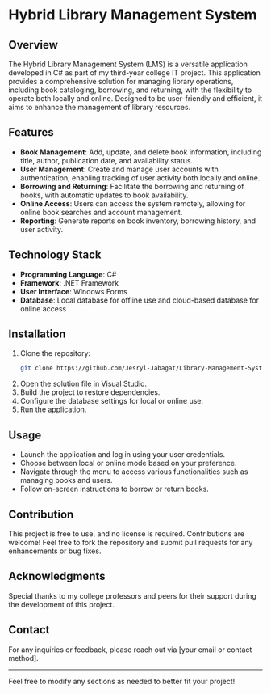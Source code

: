 # Hybrid Library Management System

## Overview
The Hybrid Library Management System (LMS) is a versatile application developed in C# as part of my third-year college IT project. This application provides a comprehensive solution for managing library operations, including book cataloging, borrowing, and returning, with the flexibility to operate both locally and online. Designed to be user-friendly and efficient, it aims to enhance the management of library resources.

## Features
- **Book Management**: Add, update, and delete book information, including title, author, publication date, and availability status.
- **User Management**: Create and manage user accounts with authentication, enabling tracking of user activity both locally and online.
- **Borrowing and Returning**: Facilitate the borrowing and returning of books, with automatic updates to book availability.
- **Online Access**: Users can access the system remotely, allowing for online book searches and account management.
- **Reporting**: Generate reports on book inventory, borrowing history, and user activity.

## Technology Stack
- **Programming Language**: C#
- **Framework**: .NET Framework
- **User Interface**: Windows Forms
- **Database**: Local database for offline use and cloud-based database for online access

## Installation
1. Clone the repository:
   ```bash
   git clone https://github.com/Jesryl-Jabagat/Library-Management-System-Project-
   ```
2. Open the solution file in Visual Studio.
3. Build the project to restore dependencies.
4. Configure the database settings for local or online use.
5. Run the application.

## Usage
- Launch the application and log in using your user credentials.
- Choose between local or online mode based on your preference.
- Navigate through the menu to access various functionalities such as managing books and users.
- Follow on-screen instructions to borrow or return books.

## Contribution
This project is free to use, and no license is required. Contributions are welcome! Feel free to fork the repository and submit pull requests for any enhancements or bug fixes.

## Acknowledgments
Special thanks to my college professors and peers for their support during the development of this project.

## Contact
For any inquiries or feedback, please reach out via [your email or contact method].

---

Feel free to modify any sections as needed to better fit your project!
